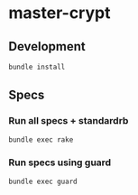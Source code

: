 # master-crypt

## Development
```sh
bundle install
```

## Specs

### Run all specs + standardrb

```sh
bundle exec rake
```

### Run specs using guard

```sh
bundle exec guard
```
